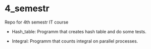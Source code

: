 # 4_semestr
Repo for 4th semestr IT course

- Hash_table:
    Programm that creates hash table and do some tests.
    
- Integral:
    Programm that counts integral on parallel processes.
